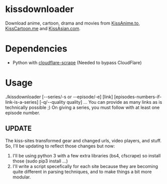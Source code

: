 # kissdownloader
Download anime, cartoon, drama and movies from [KissAnime.to](http://kissanime.to), [KissCartoon.me](http://kisscartoon.me) and [KissAsian.com](http://kissasian.com).

# Dependencies
- Python with [cloudflare-scrape](https://github.com/Anorov/cloudflare-scrape) (Needed to bypass CloudFlare)

# Usage
./kissdownloader [--series/-s or --episode/-e] [link] [episodes-numbers-if-link-is-a-series] [-q/--quality quality] ...
You can provide as many links as is technically possible ;) On giving a series, you must follow with at least one episode number.

## UPDATE
The kiss-sites transformed gear and changed urls, video players, and stuff. So, I'll be updating to reflect those changes but now:

1. I'll be using python 3 with a few extra libraries (bs4, cfscrape) so install those (sudo pip3 install ...)
2. I'll write a script specefically for each site because they are becoming quite different in parsing techniques, and to make things a bit more modular.
